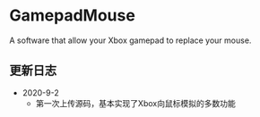 # GamepadMouse
A software that allow your Xbox gamepad to replace your mouse.

## 更新日志

+ 2020-9-2
  + 第一次上传源码，基本实现了Xbox向鼠标模拟的多数功能